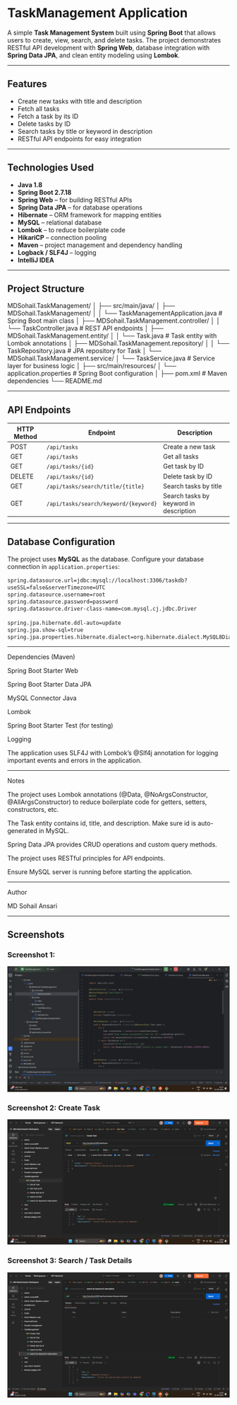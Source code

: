 # TaskManagement Application

A simple **Task Management System** built using **Spring Boot** that allows users to create, view, search, and delete tasks. The project demonstrates RESTful API development with **Spring Web**, database integration with **Spring Data JPA**, and clean entity modeling using **Lombok**.

---

## Features

- Create new tasks with title and description
- Fetch all tasks
- Fetch a task by its ID
- Delete tasks by ID
- Search tasks by title or keyword in description
- RESTful API endpoints for easy integration

---

## Technologies Used

- **Java 1.8**
- **Spring Boot 2.7.18**
- **Spring Web** – for building RESTful APIs
- **Spring Data JPA** – for database operations
- **Hibernate** – ORM framework for mapping entities
- **MySQL** – relational database
- **Lombok** – to reduce boilerplate code
- **HikariCP** – connection pooling
- **Maven** – project management and dependency handling
- **Logback / SLF4J** – logging
- **IntelliJ IDEA**

---

## Project Structure

MDSohail.TaskManagement/
│
├── src/main/java/
│ ├── MDSohail.TaskManagement/
│ │ └── TaskManagementApplication.java # Spring Boot main class
│ ├── MDSohail.TaskManagement.controller/
│ │ └── TaskController.java # REST API endpoints
│ ├── MDSohail.TaskManagement.entity/
│ │ └── Task.java # Task entity with Lombok annotations
│ ├── MDSohail.TaskManagement.repository/
│ │ └── TaskRepository.java # JPA repository for Task
│ └── MDSohail.TaskManagement.service/
│ └── TaskService.java # Service layer for business logic
│
├── src/main/resources/
│ └── application.properties # Spring Boot configuration
│
├── pom.xml # Maven dependencies
└── README.md



---

## API Endpoints

| HTTP Method | Endpoint                       | Description                           |
|------------|--------------------------------|---------------------------------------|
| POST       | `/api/tasks`                    | Create a new task                      |
| GET        | `/api/tasks`                    | Get all tasks                          |
| GET        | `/api/tasks/{id}`               | Get task by ID                         |
| DELETE     | `/api/tasks/{id}`               | Delete task by ID                      |
| GET        | `/api/tasks/search/title/{title}`  | Search tasks by title                  |
| GET        | `/api/tasks/search/keyword/{keyword}` | Search tasks by keyword in description |

---

## Database Configuration

The project uses **MySQL** as the database. Configure your database connection in `application.properties`:

```properties
spring.datasource.url=jdbc:mysql://localhost:3306/taskdb?useSSL=false&serverTimezone=UTC
spring.datasource.username=root
spring.datasource.password=password
spring.datasource.driver-class-name=com.mysql.cj.jdbc.Driver

spring.jpa.hibernate.ddl-auto=update
spring.jpa.show-sql=true
spring.jpa.properties.hibernate.dialect=org.hibernate.dialect.MySQL8Dialect
```
---

Dependencies (Maven)

Spring Boot Starter Web

Spring Boot Starter Data JPA

MySQL Connector Java

Lombok

Spring Boot Starter Test (for testing)

Logging

The application uses SLF4J with Lombok’s @Slf4j annotation for logging important events and errors in the application.

---


Notes

The project uses Lombok annotations (@Data, @NoArgsConstructor, @AllArgsConstructor) to reduce boilerplate code for getters, setters, constructors, etc.

The Task entity contains id, title, and description. Make sure id is auto-generated in MySQL.

Spring Data JPA provides CRUD operations and custom query methods.

The project uses RESTful principles for API endpoints.

Ensure MySQL server is running before starting the application.

---


Author

MD Sohail Ansari

---

## Screenshots

### Screenshot 1: 
![Screenshot1](Screenshot1.png)

### Screenshot 2: Create Task
![Screenshot2](Screenshot2.png)

### Screenshot 3: Search / Task Details
![Screenshot3](Screenshot3.png)

